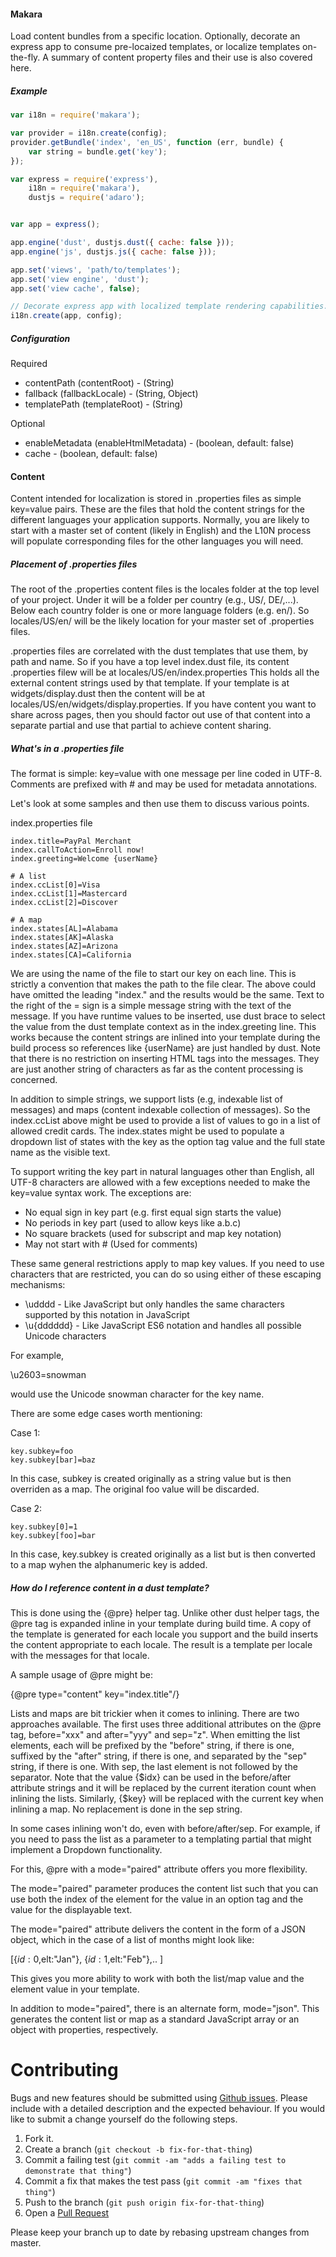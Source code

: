 #### Makara

Load content bundles from a specific location. Optionally, decorate an express app to consume pre-locaized templates,
or localize templates on-the-fly. A summary of content property files and their use is also covered here.


##### Example

```javascript
var i18n = require('makara');

var provider = i18n.create(config);
provider.getBundle('index', 'en_US', function (err, bundle) {
    var string = bundle.get('key');
});
```


```javascript
var express = require('express'),
    i18n = require('makara'),
    dustjs = require('adaro');


var app = express();

app.engine('dust', dustjs.dust({ cache: false }));
app.engine('js', dustjs.js({ cache: false }));

app.set('views', 'path/to/templates');
app.set('view engine', 'dust');
app.set('view cache', false);

// Decorate express app with localized template rendering capabilities.
i18n.create(app, config);
```



##### Configuration

Required
- contentPath (contentRoot) - (String)
- fallback (fallbackLocale) - (String, Object)
- templatePath (templateRoot) - (String)

Optional
- enableMetadata (enableHtmlMetadata) - (boolean, default: false)
- cache - (boolean, default: false)

#### Content

Content intended for localization is stored in .properties files as simple key=value pairs. 
These are the files that hold the content strings for the different languages your application supports.
Normally, you are likely to start with a master set of content (likely in English) and the L10N
process will populate corresponding files for the other languages you will need.

##### Placement of .properties files

The root of the .properties content files is the locales folder at the top level of your
project. Under it will be a folder per country (e.g., US/, DE/,...). Below each country
folder is one or more language folders (e.g. en/). So locales/US/en/ will be the likely
location for your master set of .properties files. 

.properties files are correlated with the dust templates that use them, by path and name.
So if you have a top level index.dust file, its content .properties filew will be at locales/US/en/index.properties
This holds all the external content strings used by that template. If your template is at
widgets/display.dust then the content will be at locales/US/en/widgets/display.properties. If you have
content you want to share across pages, then you should factor out use of that content into a
separate partial and use that partial to achieve content sharing.

##### What's in a .properties file

The format is simple: key=value with one message per line coded in UTF-8.
Comments are prefixed with # and may be used for metadata annotations.

Let's look at some samples and then use them to discuss various points.

index.properties file
````
index.title=PayPal Merchant
index.callToAction=Enroll now!
index.greeting=Welcome {userName}

# A list
index.ccList[0]=Visa
index.ccList[1]=Mastercard
index.ccList[2]=Discover

# A map
index.states[AL]=Alabama
index.states[AK]=Alaska
index.states[AZ]=Arizona
index.states[CA]=California
````

We are using the name of the file to start our key on each line. This is strictly
a convention that makes the path to the file clear. 
The above could have omitted the leading "index." and the results would be the same.
Text to the right of the = sign is a simple message string with the text of the message.
If you have runtime values to be inserted, use dust brace to select the value
from the dust template context as in the index.greeting line. This works because
the content strings are inlined into your template during the build process so references
like {userName} are just handled by dust. Note that there is no restriction on 
inserting HTML tags into the messages. They are just another string of characters
as far as the content processing is concerned.

In addition to simple strings, we support lists (e.g, indexable list of messages) and
maps (content indexable collection of messages). So the index.ccList above might
be used to provide a list of values to go in a list of allowed credit cards.
The index.states might be used to populate a dropdown list of states with the
key as the option tag value and the full state name as the visible text.

To support writing the key part in natural languages other than English, all UTF-8 characters
are allowed with a few exceptions needed to make the key=value syntax work. The
exceptions are:
- No equal sign in key part (e.g. first equal sign starts the value)
- No periods in key part (used to allow keys like a.b.c)
- No square brackets (used for subscript and map key notation)
- May not start with # (Used for comments)

These same general restrictions apply to map key values.  If you need to
use characters that are restricted, you can do so using either of these
escaping mechanisms:
- \udddd - Like JavaScript but only handles the same characters supported by this notation in JavaScript
- \u{dddddd} - Like JavaScript ES6 notation and handles all possible Unicode characters

For example,

\u2603=snowman

would use the Unicode snowman character for the key name.

There are some edge cases worth mentioning:

Case 1:
```
key.subkey=foo
key.subkey[bar]=baz
```

In this case, subkey is created originally as a string value but is then overriden as a map. The original
foo value will be discarded.

Case 2:
```
key.subkey[0]=1
key.subkey[foo]=bar
```

In this case, key.subkey is created originally as a list but is then converted to a map wyhen the alphanumeric key is added.

##### How do I reference content in a dust template?

This is done using the {@pre} helper tag. Unlike other dust helper tags, the
@pre tag is expanded inline in your template during build time. A copy of the
template is generated for each locale you support and the build inserts the
content appropriate to each locale. The result is a template per locale
with the messages for that locale.

A sample usage of @pre might be:

{@pre type="content" key="index.title"/}

Lists and maps are bit trickier when it comes to inlining.
There are two approaches available. The first uses three additional
attributes on the @pre tag, before="xxx" and after="yyy" and  sep="z".
When emitting the list elements, each will be prefixed by the "before"
string, if there is one, suffixed by the "after" string, if there is one,
and separated by the "sep" string, if there is one. With sep, the last
element is not followed by the separator. Note that the value {$idx} can be
used in the before/after attribute strings and it will be replaced by
the current iteration count when inlining the lists. Similarly, {$key}
will be replaced with the current key when inlining a map. No replacement
is done in the sep string.

In some cases inlining won't do, even with before/after/sep.
For example, if you need to pass the list as a parameter to a templating
partial that might implement a Dropdown functionality.

For this, @pre with a mode="paired" attribute offers you more flexibility.

The mode="paired" parameter produces the content list such that you can use both the 
index of the element for the value in an option tag and the value for the displayable text.

The mode="paired" attribute delivers the content in the  form of a JSON
object, which in the case of a list of months might look like:

[{$id:0,$elt:"Jan"}, {$id:1,$elt:"Feb"},.. ]

This gives you more ability to work with both the list/map value and the element value
in your template.

In addition to mode="paired", there is an alternate form, mode="json". This generates the
content list or map as a standard JavaScript array or an object with properties, respectively.



# Contributing

Bugs and new features should be submitted using [Github issues](https://github.com/PayPal/makara/issues/new). Please include with a detailed description and the expected behaviour. If you would like to submit a change yourself do the following steps.

1. Fork it.
2. Create a branch (`git checkout -b fix-for-that-thing`)
3. Commit a failing test (`git commit -am "adds a failing test to demonstrate that thing"`)
3. Commit a fix that makes the test pass (`git commit -am "fixes that thing"`)
4. Push to the branch (`git push origin fix-for-that-thing`)
5. Open a [Pull Request](https://github.com/PayPal/makara/pulls)

Please keep your branch up to date by rebasing upstream changes from master.
